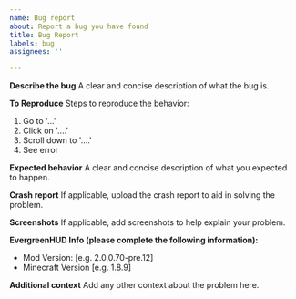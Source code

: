 ```yaml
---
name: Bug report
about: Report a bug you have found
title: Bug Report
labels: bug
assignees: ''

---
```


**Describe the bug**
A clear and concise description of what the bug is.

**To Reproduce**
Steps to reproduce the behavior:
1. Go to '...'
2. Click on '....'
3. Scroll down to '....'
4. See error

**Expected behavior**
A clear and concise description of what you expected to happen.

**Crash report**
If applicable, upload the crash report to aid in solving the problem. 

**Screenshots**
If applicable, add screenshots to help explain your problem.

**EvergreenHUD Info (please complete the following information):**
 - Mod Version: [e.g. 2.0.0.70-pre.12]
 - Minecraft Version [e.g. 1.8.9]

**Additional context**
Add any other context about the problem here.
